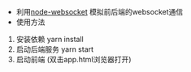 * 利用[node-websocket](https://github.com/sitegui/nodejs-websocket) 模拟前后端的websocket通信
* 使用方法

1. 安装依赖 yarn install
2. 启动后端服务 yarn start
3. 启动前端 (双击app.html浏览器打开)

